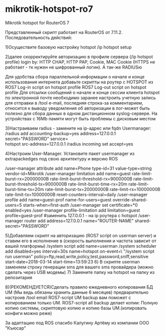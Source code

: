 # mikrotik-hotspot-ro7
Mikrotik hotspot for RouterOS 7


Представленный скрипт работает на RouterOS от 7.11.2. Последовательность действий:

1)Осуществите базовую настройку hotspot
/ip hotspot setup

2)далее скорректируйте авторизацию в профиле сервера (/ip hotspot profile) login by: HTTP CHAP, HTTP PAP, Cookie, MAC Cookie (HTTPS не работает - тк нужен не шифрованный логин). А так-же RADIUSю

Для удобства сбора параллельной информации о начале и конце использования интернета добавьте скрипты на роутер с HOTSPOT из
ROS7 Log-in script on hotspot profile
ROS7 Log-out script on hotspot profile
Для отсылки сообщений о начале и конце сессии клиента hotspot по электронной почте необходимо заранее настроить учетную запись для отправки в /tool e-mail, последняя строка-за комментарием, относится к выводу уведомления об авторизации в лог-может быть полезно для сбора данных в одном дистанционном syslog-сервере.
На устройствах с 16Mb памяти могут быть проблемы с дисковым местом

3)Настраиваем radius - замените на ip-адрес или fqdn Usermanager:
/radius
add accounting-backup=yes address=127.0.0.1 secret="PASSWORD" service=\
    hotspot src-address=127.0.0.1
/radius incoming
set accept=yes

4)Настроим User-Manager.
Установите пакет usermanager из extrapackedges под свою архитектуру и версию ROS

/user-manager attribute
add name=Phone type-id=31 value-type=string vendor-id=Mikrotik
/user-manager limitation
add name=guest rate-limit-burst-rx=20000000B rate-limit-burst-threshold-rx=9000000B rate-limit-burst-threshold-tx=9000000B rate-limit-burst-time-rx=20m rate-limit-burst-time-tx=20m rate-limit-burst-tx=20000000B rate-limit-rx=10000000B rate-limit-tx=10000000B reset-counters-interval=daily
/user-manager profile
add name=guest-prof name-for-users=guest override-shared-users=5 starts-when=first-auth
/user-manager
set certificate=*0 enabled=yes
/user-manager profile-limitation
add limitation=guest profile=guest-prof
#заменить 127.0.0.1 - на ip роутера с hotspot
/user-manager router
add address=127.0.0.1 name="ROUTER-NAME" shared-secret="PASSWORD"

5)Добавляем скрипт на авторизацию (ROS7 script on userman server) и ставим его в исполнение в (скорость выполнения и частота зависит от вашей платформы)
/system script add name=userman
/system scheduler add disabled=yes interval=30s name=hotspot on-event=\ "/system script run userman" policy=ftp,read,write,policy,test,password,sniff,sensitive start-date=2018-03-14 start-time=13:59:23
6) В скрипте userman заменяем строку генерации sms для вашего sms провайдера (можно сделать через USB модемы)
7) Замените папку на hotspot на папку из репозитария

8)(РЕКОМЕНДУЕТСЯ)Сделать правило ежедневного копирования БД UM (Мы ведь обязаны хранить данные 6 месяцев) предварительно настроив /tool email
ROS7-script UM backup вам поможет с копированием только UM.
ROS7-script all backup делает копии: Полную копию системы, скриптовую копию и копию базы UM.(копировать конфиги можно реже)

За адаптацию под ROS спасибо Калугину Артёму из компании ООО "Къюсар"
